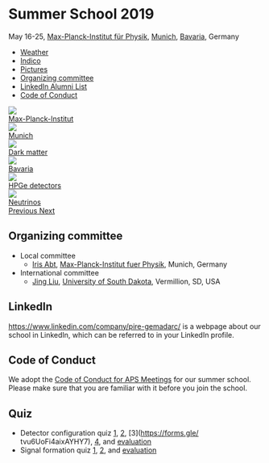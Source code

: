 # Summer School 2019

<div class="row">

<div class="col-md-6">
May 16-25, <a href="https://www.mpp.mpg.de/">Max-Planck-Institut für Physik</a>,
<a href="https://www.muenchen.de/int/en.html">Munich</a>,
<a href="https://en.wikipedia.org/wiki/Bavaria">Bavaria</a>, Germany
<ul>
<li><a href="https://weather.com/weather/tenday/l/Munich+Germany+GMXX0087:1:GM">Weather</a></li>
<li><a href="https://indico.mpp.mpg.de/event/6013/">Indico</a></li>
<li><a href="https://nextcloud.mpp.mpg.de/nextcloud/index.php/s/f7TbHZY8RYKF9XF">Pictures</a></li>
<li><a href="#organizing-committee">Organizing committee</a></li>
<li><a href="#linkedin">LinkedIn Alumni List</a></li>
<li><a href="#code-of-conduct">Code of Conduct</a></li>
</ul>
</div>

<div id="science-carousel" class="carousel slide col-md-6" data-ride="carousel">

<div class="carousel-inner" role="listbox">
<div class="item active">
<img src="https://www.mpp.mpg.de/fileadmin/_processed_/a/d/csm_171012_2_Eckert_3aea7f7120.jpg">
<div class="carousel-caption">
<a class="btn btn-lg btn-primary" href="#underground-laboratories" role="button">Max-Planck-Institut</a>
</div>
</div>

<div class="item">
<img src="https://cdn.muenchen-p.de/.imaging/stk/responsive/image980/dms/homepages-2016/herbstpanorama-hp/document/herbstpanorama-hp.jpg">
<div class="carousel-caption">
<a class="btn btn-lg btn-primary" href="#lodging" role="button">Munich</a>
</div>
</div>

<div class="item">
<img src="https://upload.wikimedia.org/wikipedia/commons/thumb/3/31/COSMOS_3D_dark_matter_map.png/1024px-COSMOS_3D_dark_matter_map.png">
<div class="carousel-caption">
<a class="btn btn-lg btn-primary" href="#dark-matter" role="button">Dark matter</a>
</div>
</div>

<div class="item">
<img src="https://upload.wikimedia.org/wikipedia/commons/thumb/0/0d/%C3%9Cber_dem_Spitzsteinhaus_%283650068382%29.jpg/1280px-%C3%9Cber_dem_Spitzsteinhaus_%283650068382%29.jpg">
<div class="carousel-caption">
<a class="btn btn-lg btn-primary" href="#food" role="button">Bavaria</a>
</div>
</div>

<div class="item">
<img src="https://drive.google.com/uc?id=0BwM7XYhFgK7oMmZNb2dnQ0xHWXM">
<div class="carousel-caption">
<a class="btn btn-lg btn-primary" href="#germanium-detector-technologies" role="button">HPGe detectors</a>
</div>
</div>

<div class="item">
<img src="https://www.symmetrymagazine.org/sites/default/files/styles/2015_hero/public/images/standard/FINAL_neutrinos_header_sized.jpg?itok=ZDqZNm5W">
<div class="carousel-caption">
<a class="btn btn-lg btn-primary" href="#neutrino-physics" role="button">Neutrinos</a>
</div>
</div>
</div><!--carousel-inner-->

<a class="left carousel-control" href="#science-carousel" role="button" data-slide="prev">
<span class="glyphicon glyphicon-chevron-left" aria-hidden="true"></span>
<span class="sr-only">Previous</span>
</a>

<a class="right carousel-control" href="#science-carousel" role="button" data-slide="next">
<span class="glyphicon glyphicon-chevron-right" aria-hidden="true"></span>
<span class="sr-only">Next</span>
</a>

</div><!-- carousel slide -->

</div><!-- row -->

## Organizing committee

- Local committee
  - [Iris Abt][Iris], [Max-Planck-Institut fuer Physik][MPI], Munich, Germany
- International committee
  - [Jing Liu][Jing], [University of South Dakota][USD], Vermillion, SD, USA

## LinkedIn

<https://www.linkedin.com/company/pire-gemadarc/> is a webpage about our school in LinkedIn, which can be referred to in your LinkedIn profile.

## Code of Conduct

We adopt the [Code of Conduct for APS Meetings](https://www.aps.org/meetings/policies/code-conduct.cfm) for our summer school. Please make sure that you are familiar with it before you join the school.

## Quiz

- Detector configuration quiz [1](https://forms.gle/MCLEoKFSe5vmDpyz6), [2](https://forms.gle/u37TzBKQQjKch1R38), [3](https://forms.gle/   tvu6UoFi4aixAYHY7), [4](https://forms.gle/zjzUb4Rk4ExBqsCC6), and [evaluation](https://forms.gle/jeheWLu5zsuP1qEM6)
- Signal formation quiz [1](https://forms.gle/k3BD8UVHWRHDqYWt5), [2](https://forms.gle/YfMTTD8u2Ekcxr3d8), and [evaluation](https://forms.gle/gv1E5NJ5Y426xyG89)
 
[USD]: http://www.usd.edu
[MPI]: https://www.mpp.mpg.de/en/
[Iris]:https://www.mpp.mpg.de/en/research/new-technologies/gedet-development-of-germanium-detectors/
[Jing]: http://www.usd.edu/faculty-and-staff/Jing-Liu
